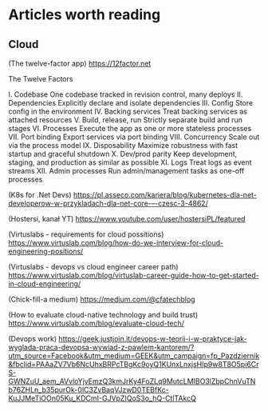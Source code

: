 # Articles worth reading

## Cloud

(The twelve-factor app)
https://12factor.net

The Twelve Factors

I. Codebase
One codebase tracked in revision control, many deploys
II. Dependencies
Explicitly declare and isolate dependencies
III. Config
Store config in the environment
IV. Backing services
Treat backing services as attached resources
V. Build, release, run
Strictly separate build and run stages
VI. Processes
Execute the app as one or more stateless processes
VII. Port binding
Export services via port binding
VIII. Concurrency
Scale out via the process model
IX. Disposability
Maximize robustness with fast startup and graceful shutdown
X. Dev/prod parity
Keep development, staging, and production as similar as possible
XI. Logs
Treat logs as event streams
XII. Admin processes
Run admin/management tasks as one-off processes

(K8s for .Net Devs)
https://pl.asseco.com/kariera/blog/kubernetes-dla-net-developerow-w-przykladach-dla-net-core-–-czesc-3-4862/

(Hostersi, kanał YT)
https://www.youtube.com/user/hostersiPL/featured

(Virtuslabs - requirements for cloud possitions)
https://www.virtuslab.com/blog/how-do-we-interview-for-cloud-engineering-positions/

(Virtuslabs - devops vs cloud engineer career path)
https://www.virtuslab.com/blog/virtuslab-career-guide-how-to-get-started-in-cloud-engineering/

(Chick-fill-a medium)
https://medium.com/@cfatechblog

(How to evaluate cloud-native technology and build trust)
https://www.virtuslab.com/blog/evaluate-cloud-tech/

(Devops work)
https://geek.justjoin.it/devops-w-teorii-i-w-praktyce-jak-wyglada-praca-devopsa-wywiad-z-pawlem-kantorem/?utm_source=Facebook&utm_medium=GEEK&utm_campaign=fp_Pazdziernik&fbclid=PAAaZV7Vb6NcUhxBRPcTBgKc9oyQ1KUnxLnxjsHIp9w8T8O5pi6CrS-GWNZuU_aem_AVvloYjvEmzQ3kmJrKy4FoZLq9MutcLMIBO3lZbpChnVuTNb76ZHLn_b35purOk-0lC3ZvBaqVJzwD0TEBfKc-KuJJMeTiOOn05Ku_KDCmI-GJVpZIQoS3o_hQ-CtlTAkcQ
